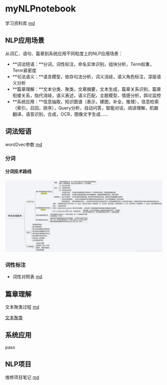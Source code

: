 # myNLPnotebook



学习资料库 [md](./mds/学习资料库.md)



## NLP应用场景

从词汇、语句、篇章到系统应用不同粒度上的NLP应用场景：

* **词法短语：**分词，词性标注，命名实体识别，组块分析，Term权重，Term紧密度
* **句法语义：**语言模型，依存句法分析，词义消歧，语义角色标注，深层语义分析
* **篇章理解：**文本分类、聚类，文章摘要，文本生成，篇章关系识别，篇章衔接关系，指代消岐，语义表述，语义匹配，主题模型，情感分析，舆论监控
* **系统应用：**信息抽取，知识图谱（表示，建图，补全，推理），信息检索（索引，召回，排序），Query分析，自动问答，智能对话，阅读理解，机器翻译，语音识别，合成，OCR，图像文字生成......

## 词法短语

word2vec参数 [md](./mds/word2vec.md)

### 分词

#### 分词技术路线

![分词技术](./images/中文分词技术.png)

### 词性标注

* 词性对照表 [md](./mds/汉语词性.md)



## 篇章理解

文本聚类过程 [md](./mds/文本聚类的过程.md)

[文本聚类](https://www.jianshu.com/p/40493f4010a9)



## 系统应用

pass

## NLP项目

维修项目笔记 [md](./mds/维修项目笔记.md)

